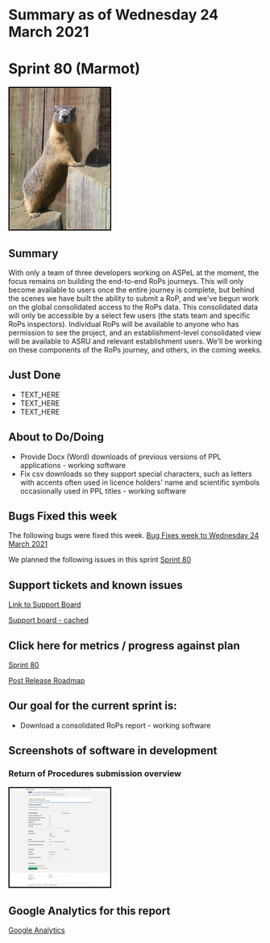 # Summary as of Wednesday 24 March 2021 

# Sprint 80 (Marmot)
<img src="graphs/Another_Marmot.png" alt="HTML5 Icon" width="200" style="border:2px solid black">

## Summary
With only a team of three developers working on ASPeL at the moment, the focus remains on building the end-to-end RoPs journeys. This will only become available to users once the entire journey is complete, but behind the scenes we have built the ability to submit a RoP, and we've begun work on the global consolidated access to the RoPs data. This consolidated data will only be accessible by a select few users (the stats team and specific RoPs inspectors). Individual RoPs will be available to anyone who has permission to see the project, and an establishment-level consolidated view will be available to ASRU and relevant establishment users. We'll be working on these components of the RoPs journey, and others, in the coming weeks.

## Just Done
* TEXT_HERE
* TEXT_HERE
* TEXT_HERE

## About to Do/Doing
* Provide Docx (Word) downloads of previous versions of PPL applications - working software
* Fix csv downloads so they support special characters, such as letters with accents often used in licence holders' name and scientific symbols occasionally used in PPL titles - working software

## Bugs Fixed this week
The following bugs were fixed this week.
[Bug Fixes week to Wednesday 24 March 2021](graphs/bugs24032021.png)

We planned the following issues in this sprint 
[Sprint 80](graphs/sprint24032021.png)

## Support tickets and known issues
[Link to Support Board](https://collaboration.homeoffice.gov.uk/jira/secure/RapidBoard.jspa?rapidView=1717&selectedIssue=ASSB-253)

[Support board - cached](graphs/supportBoard24032021.png)

## Click here for metrics / progress against plan
[Sprint 80](graphs/progress24032021.png)

[Post Release Roadmap](graphs/roadmap24032021.png)

## Our goal for the current sprint is:
* Download a consolidated RoPs report - working software

## Screenshots of software in development
### Return of Procedures submission overview
<a href="graphs/proto1_24032021.png"><img src="graphs/proto1_24032021.png" alt="HTML5 Icon" width="200" style="border:2px solid black"></a>
<br>

## Google Analytics for this report
[Google Analytics](graphs/GA24032021.png)

